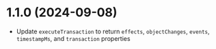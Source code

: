 # 1.1.0 (2024-09-08)

- Update `executeTransaction` to return `effects`, `objectChanges`, `events`, `timestampMs`, and `transaction` properties
